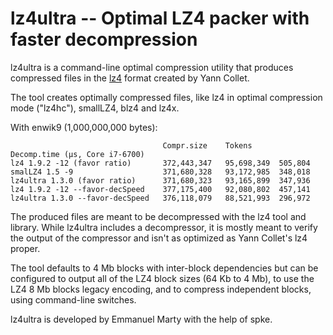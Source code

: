 lz4ultra -- Optimal LZ4 packer with faster decompression
========================================================

lz4ultra is a command-line optimal compression utility that produces compressed files in the [lz4](https://github.com/lz4/lz4) format created by Yann Collet.

The tool creates optimally compressed files, like lz4 in optimal compression mode ("lz4hc"), smallLZ4, blz4 and lz4x.

With enwik9 (1,000,000,000 bytes):

                                      Compr.size    Tokens      Decomp.time (μs, Core i7-6700)
    lz4 1.9.2 -12 (favor ratio)       372,443,347   95,698,349  505,804
    smalLZ4 1.5 -9                    371,680,328   93,172,985  348,018
    lz4ultra 1.3.0 (favor ratio)      371,680,323   93,165,899  347,936
    lz4 1.9.2 -12 --favor-decSpeed    377,175,400   92,080,802  457,141
    lz4ultra 1.3.0 --favor-decSpeed   376,118,079   88,521,993  296,972

The produced files are meant to be decompressed with the lz4 tool and library. While lz4ultra includes a decompressor, it is mostly meant to verify the output of the compressor and isn't as optimized as Yann Collet's lz4 proper.

The tool defaults to 4 Mb blocks with inter-block dependencies but can be configured to output all of the LZ4 block sizes (64 Kb to 4 Mb), to use the LZ4 8 Mb blocks legacy encoding, and to compress independent blocks, using command-line switches.

lz4ultra is developed by Emmanuel Marty with the help of spke.

